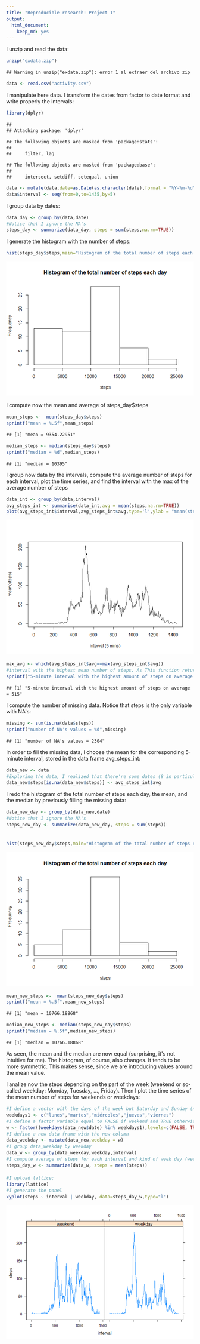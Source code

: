 ```yaml
---
title: "Reproducible research: Project 1"
output:
  html_document:
    keep_md: yes
---
```


I unzip and read the data:

```r
unzip("exdata.zip")
```

```
## Warning in unzip("exdata.zip"): error 1 al extraer del archivo zip
```

```r
data <- read.csv("activity.csv")
```

I manipulate here data. I transform the dates from factor to date format and write properly the intervals:


```r
library(dplyr)
```

```
## 
## Attaching package: 'dplyr'
```

```
## The following objects are masked from 'package:stats':
## 
##     filter, lag
```

```
## The following objects are masked from 'package:base':
## 
##     intersect, setdiff, setequal, union
```

```r
data <- mutate(data,date=as.Date(as.character(date),format = "%Y-%m-%d"))
data$interval <- seq(from=0,to=1435,by=5)
```

I group data by dates:


```r
data_day <- group_by(data,date)
#Notice that I ignore the NA's
steps_day <- summarize(data_day, steps = sum(steps,na.rm=TRUE))
```

I generate the histogram with the number of steps:


```r
hist(steps_day$steps,main="Histogram of the total number of steps each day",xlab = "steps")
```

![](PA1_template_files/figure-html/unnamed-chunk-4-1.png)<!-- -->

I compute now the mean and average of steps_day$steps


```r
mean_steps <-  mean(steps_day$steps)
sprintf("mean = %.5f",mean_steps)
```

```
## [1] "mean = 9354.22951"
```

```r
median_steps <- median(steps_day$steps)
sprintf("median = %d",median_steps)
```

```
## [1] "median = 10395"
```

I group now data by the intervals, compute the average number of steps for each interval, plot the time series, and find the interval with the max of the average number of steps


```r
data_int <- group_by(data,interval)
avg_steps_int <- summarise(data_int,avg = mean(steps,na.rm=TRUE))
plot(avg_steps_int$interval,avg_steps_int$avg,type='l',ylab = "mean(steps)",xlab="interval (5 mins)")
```

![](PA1_template_files/figure-html/unnamed-chunk-6-1.png)<!-- -->

```r
max_avg <- which(avg_steps_int$avg==max(avg_steps_int$avg))
#interval with the highest mean number of steps. As This function returns the position in the vector, I compute the 5-minute interval by multiplying the quantity by 5 and substracting also 5.
sprintf("5-minute interval with the highest amount of steps on average = %d",avg_steps_int$interval[max_avg])
```

```
## [1] "5-minute interval with the highest amount of steps on average = 515"
```

I compute the number of missing data. Notice that steps is the only variable with NA's:


```r
missing <- sum(is.na(data$steps))
sprintf("number of NA's values = %d",missing)
```

```
## [1] "number of NA's values = 2304"
```

In order to fill the missing data, I choose the mean for the corresponding 5-minute interval, stored in the data frame avg_steps_int:


```r
data_new <- data
#Exploring the data, I realized that there're some dates (8 in particular) with no data (steps=NA for all the intervals) and the rest have no missing data (steps= some integer for all the intervals). Therefore, the next equality works: In the left-hand side there're the elements of steps equal to NA; in the right-hand side the vector with the average of steps for each interval.
data_new$steps[is.na(data_new$steps)] <- avg_steps_int$avg
```

I redo the histogram of the total number of steps each day, the mean, and the median by previously filling the missing data:


```r
data_new_day <- group_by(data_new,date)
#Notice that I ignore the NA's
steps_new_day <- summarize(data_new_day, steps = sum(steps))


hist(steps_new_day$steps,main="Histogram of the total number of steps each day",xlab = "steps")
```

![](PA1_template_files/figure-html/unnamed-chunk-9-1.png)<!-- -->

```r
mean_new_steps <-  mean(steps_new_day$steps)
sprintf("mean = %.5f",mean_new_steps)
```

```
## [1] "mean = 10766.18868"
```

```r
median_new_steps <- median(steps_new_day$steps)
sprintf("median = %.5f",median_new_steps)
```

```
## [1] "median = 10766.18868"
```

As seen, the mean and the median are now equal (surprising, it's not intuitive for me). The histogram, of course, also changes. It tends to be more symmetric. This makes sense, since we are introducing values around the mean value.

I analize now the steps depending on the part of the week (weekend or so-called weekday: Monday, Tuesday, ..., Friday). Then I plot the time series of the mean number of steps for weekends or weekdays:


```r
#I define a vector with the days of the week but Saturday and Sunday (notice that they're in Spanish)
weekdays1 <- c("lunes","martes","miércoles","jueves","viernes")
#I define a factor variable equal to FALSE if weekend and TRUE otherwise. I label these values as "weekend" and "weekday".
w <- factor((weekdays(data_new$date) %in% weekdays1),levels=c(FALSE, TRUE), labels=c("weekend", "weekday"))
#I define a new data frame with the new column
data_weekday <- mutate(data_new,weekday = w)
#I group data_weekday by weekday
data_w <- group_by(data_weekday,weekday,interval)
#I compute average of steps for each interval and kind of week day (weekday or weekend)
steps_day_w <- summarize(data_w, steps = mean(steps))

#I upload lattice:
library(lattice)
#I generate the panel
xyplot(steps ~ interval | weekday, data=steps_day_w,type="l")
```

![](PA1_template_files/figure-html/unnamed-chunk-10-1.png)<!-- -->
